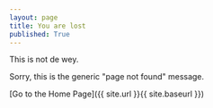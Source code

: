 ```yaml
---
layout: page
title: You are lost
published: True
---
```


This is not de wey.

Sorry, this is the generic "page not found" message.

[Go to the Home Page]({{ site.url }}{{ site.baseurl }})
